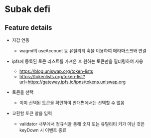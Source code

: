 # Subak defi

## Feature details

- 지갑 연동

  - wagmi의 useAccount 등 유틸리티 훅을 이용하여 메타마스크와 연결

- ipfs에 등록된 토큰 리스트를 가져온 후 원하는 토큰만을 필터링하여 사용

  - https://blog.uniswap.org/token-lists
  - https://tokenlists.org/token-list?url=https://gateway.ipfs.io/ipns/tokens.uniswap.org

- 토큰을 선택

  - 이미 선택된 토큰을 확인하여 반대편에서는 선택할 수 없음

- 교환할 토큰 양을 입력
  - validator 내부에서 정규식을 통해 숫자 또는 유틸리티 키가 아닌 것은 keyDown 시 이벤트 종료
